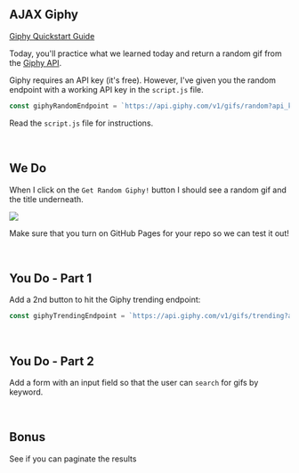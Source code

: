 ## AJAX Giphy

[Giphy Quickstart Guide](https://developers.giphy.com/docs/api)

Today, you'll practice what we learned today and return a random gif from the [Giphy API](https://developers.giphy.com/explorer).

Giphy requires an API key (it's free). However, I've given you the random endpoint with a working API key in the `script.js` file.

```js
const giphyRandomEndpoint = `https://api.giphy.com/v1/gifs/random?api_key=2041494ca782403cb6055682a7943c75&tag=&rating=G`
```

Read the `script.js` file for instructions. 

<br>

## We Do

When I click on the `Get Random Giphy!` button I should see a random gif and the title underneath.

  ![](https://i.imgur.com/aEz23N7.png)

Make sure that you turn on GitHub Pages for your repo so we can test it out!

<br>

## You Do - Part 1

Add a 2nd button to hit the Giphy trending endpoint:

```js
const giphyTrendingEndpoint = `https://api.giphy.com/v1/gifs/trending?api_key=2041494ca782403cb6055682a7943c75&tag=&rating=G`
```

<br>

## You Do - Part 2

Add a form with an input field so that the user can `search` for gifs by keyword.

<br>

## Bonus

See if you can paginate the results

